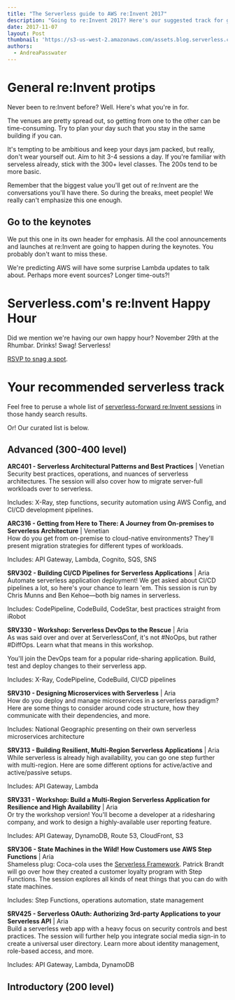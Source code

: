 ```yaml
---
title: "The Serverless guide to AWS re:Invent 2017"
description: "Going to re:Invent 2017? Here's our suggested track for getting the most info on serverless and Lambda."
date: 2017-11-07
layout: Post
thumbnail: 'https://s3-us-west-2.amazonaws.com/assets.blog.serverless.com/awsreinvent.jpg'
authors:
  - AndreaPasswater
---
```


# General re:Invent protips

Never been to re:Invent before? Well. Here's what you're in for.

The venues are pretty spread out, so getting from one to the other can be time-consuming. Try to plan your day such that you stay in the same building if you can.

It's tempting to be ambitious and keep your days jam packed, but really, don't wear yourself out. Aim to hit 3-4 sessions a day. If you're familiar with serveless already, stick with the 300+ level classes. The 200s tend to be more basic. 

Remember that the biggest value you'll get out of re:Invent are the conversations you'll have there. So during the breaks, meet people! We really can't emphasize this one enough.

## Go to the keynotes

We put this one in its own header for emphasis. All the cool announcements and launches at re:Invent are going to happen during the keynotes. You probably don't want to miss these.

We're predicting AWS will have some surprise Lambda updates to talk about. Perhaps more event sources? Longer time-outs?!

# Serverless.com's re:Invent Happy Hour

Did we mention we're having our own happy hour? November 29th at the Rhumbar. Drinks! Swag! Serverless!

[RSVP to snag a spot](https://www.eventbrite.com/e/serverless-happy-hour-tickets-39623766753).

# Your recommended serverless track

Feel free to peruse a whole list of [serverless-forward re:Invent sessions](https://www.portal.reinvent.awsevents.com/connect/search.ww#loadSearch-searchPhrase=lambda&searchType=session&tc=0&sortBy=abbreviationSort&p=&i(10042)=10482&i(10042)=16545) in those handy search results.

Or! Our curated list is below.

## Advanced (300-400 level)

**ARC401 - Serverless Architectural Patterns and Best Practices** | Venetian<br>
Security best practices, operations, and nuances of serverless architectures. The session will also cover how to migrate server-full workloads over to serverless.

Includes: X-Ray, step functions, security automation using AWS Config, and CI/CD development pipelines.

**ARC316 - Getting from Here to There: A Journey from On-premises to Serverless Architecture** | Venetian<br>
How do you get from on-premise to cloud-native environments? They'll present migration strategies for different types of workloads.

Includes: API Gateway, Lambda, Cognito, SQS, SNS

**SRV302 - Building CI/CD Pipelines for Serverless Applications** | Aria<br>
Automate serverless application deployment! We get asked about CI/CD pipelines a lot, so here's your chance to learn 'em. This session is run by Chris Munns and Ben Kehoe—both big names in serverless. 

Includes: CodePipeline, CodeBuild, CodeStar, best practices straight from iRobot

**SRV330 - Workshop: Serverless DevOps to the Rescue** | Aria<br>
As was said over and over at ServerlessConf, it's not #NoOps, but rather #DiffOps. Learn what that means in this workshop. 

You'll join the DevOps team for a popular ride-sharing application. Build, test and deploy changes to their serverless app.

Includes: X-Ray, CodePipeline, CodeBuild, CI/CD pipelines

**SRV310 - Designing Microservices with Serverless** | Aria<br>
How do you deploy and manage microservices in a serverless paradigm? Here are some things to consider around code structure, how they communicate with their dependencies, and more.

Includes: National Geographic presenting on their own serverless microservices architecture

**SRV313 - Building Resilient, Multi-Region Serverless Applications** | Aria<br>
While serverless is already high availability, you can go one step further with multi-region. Here are some different options for active/active and active/passive setups.

Includes: API Gateway, Lambda

**SRV331 - Workshop: Build a Multi-Region Serverless Application for Resilience and High Availability** | Aria<br>
Or try the workshop version! You'll become a developer at a ridesharing company, and work to design a highly-available user reporting feature.

Includes: API Gateway, DynamoDB, Route 53, CloudFront, S3

**SRV306 - State Machines in the Wild! How Customers use AWS Step Functions** | Aria<br>
Shameless plug: Coca-cola uses the [Serverless Framework](serverless.com/framework). Patrick Brandt will go over how they created a customer loyalty program with Step Functions. The session explores all kinds of neat things that you can do with state machines.

Includes: Step Functions, operations automation, state management

**SRV425 - Serverless OAuth: Authorizing 3rd-party Applications to your Serverless API** | Aria<br>
Build a serverless web app with a heavy focus on security controls and best practices. The session will further help you integrate social media sign-in to create a universal user directory. Learn more about identity management, role-based access, and more.

Includes: API Gateway, Lambda, DynamoDB

## Introductory (200 level)



